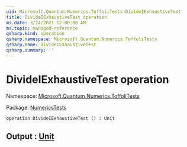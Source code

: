 ```yaml
---
uid: Microsoft.Quantum.Numerics.ToffoliTests.DivideIExhaustiveTest
title: DivideIExhaustiveTest operation
ms.date: 3/24/2021 12:00:00 AM
ms.topic: managed-reference
qsharp.kind: operation
qsharp.namespace: Microsoft.Quantum.Numerics.ToffoliTests
qsharp.name: DivideIExhaustiveTest
qsharp.summary: ''
---
```


# DivideIExhaustiveTest operation

Namespace: [Microsoft.Quantum.Numerics.ToffoliTests](xref:Microsoft.Quantum.Numerics.ToffoliTests)

Package: [NumericsTests](https://nuget.org/packages/NumericsTests)




```qsharp
operation DivideIExhaustiveTest () : Unit
```


## Output : [Unit](xref:microsoft.quantum.lang-ref.unit)

